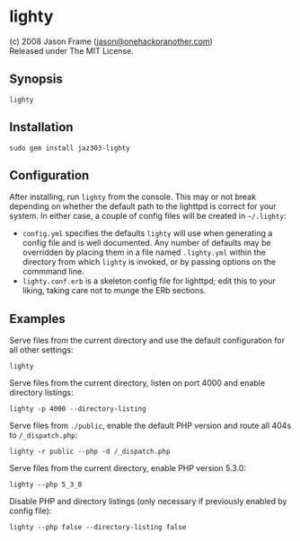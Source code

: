 lighty
======

(c) 2008 Jason Frame (<jason@onehackoranother.com>)<br/>
Released under The MIT License.

Synopsis
--------

`lighty`

Installation
------------

    sudo gem install jaz303-lighty

Configuration
-------------

After installing, run `lighty` from the console. This may or not break depending on whether the default path to the lighttpd is correct for your system. In either case, a couple of config files will be created in `~/.lighty`:

 * `config.yml` specifies the defaults `lighty` will use when generating a config
   file and is well documented. Any number of defaults may be overridden by placing
   them in a file named `.lighty.yml` within the directory from which `lighty` is
   invoked, or by passing options on the commmand line.
 * `lighty.conf.erb` is a skeleton config file for lighttpd; edit this to your
   liking, taking care not to munge the ERb sections.
   
Examples
--------

Serve files from the current directory and use the default configuration for all other settings:

    lighty

Serve files from the current directory, listen on port 4000 and enable directory listings:

    lighty -p 4000 --directory-listing

Serve files from `./public`, enable the default PHP version and route all 404s to `/_dispatch.php`:

    lighty -r public --php -d /_dispatch.php

Serve files from the current directory, enable PHP version 5.3.0:

    lighty --php 5_3_0

Disable PHP and directory listings (only necessary if previously enabled by config file):

    lighty --php false --directory-listing false